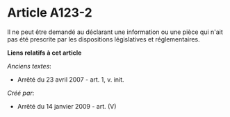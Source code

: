 # Article A123-2

Il ne peut être demandé au déclarant une information ou une pièce qui n'ait pas été prescrite par les dispositions
législatives et réglementaires.

**Liens relatifs à cet article**

_Anciens textes_:

  - Arrêté du 23 avril 2007 - art. 1, v. init.

_Créé par_:

  - Arrêté du 14 janvier 2009 - art. (V)
